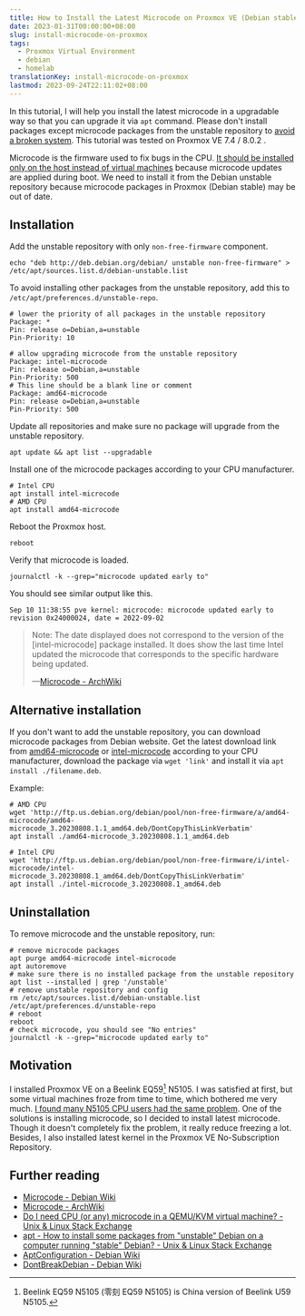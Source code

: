 ```yaml
---
title: How to Install the Latest Microcode on Proxmox VE (Debian stable)
date: 2023-01-31T00:00:00+08:00
slug: install-microcode-on-proxmox
tags:
  - Proxmox Virtual Environment
  - debian
  - homelab
translationKey: install-microcode-on-proxmox
lastmod: 2023-09-24T22:11:02+08:00
---
```


In this tutorial, I will help you install the latest microcode in a upgradable way so that you can upgrade it via `apt` command. Please don't install packages except microcode packages from the unstable repository to [avoid a broken system](https://wiki.debian.org/DontBreakDebian#Don.27t_make_a_FrankenDebian). This tutorial was tested on Proxmox VE 7.4 / 8.0.2 .

<!--
pve-manager/7.4-3/9002ab8a (running kernel: 6.2.11-1-pve)

[I] root@pve ~ [255]# pveversion -v
proxmox-ve: 8.0.2 (running kernel: 6.2.16-12-pve)
pve-manager: 8.0.4 (running version: 8.0.4/d258a813cfa6b390)
-->

Microcode is the firmware used to fix bugs in the CPU. [It should be installed only on the host instead of virtual machines](https://unix.stackexchange.com/q/572754/447708) because microcode updates are applied during boot. We need to install it from the Debian unstable repository because microcode packages in Proxmox (Debian stable) may be out of date.

## Installation

Add the unstable repository with only `non-free-firmware` component.

```shell
echo "deb http://deb.debian.org/debian/ unstable non-free-firmware" > /etc/apt/sources.list.d/debian-unstable.list
```

To avoid installing other packages from the unstable repository, add this to `/etc/apt/preferences.d/unstable-repo`.

```
# lower the priority of all packages in the unstable repository
Package: *
Pin: release o=Debian,a=unstable
Pin-Priority: 10

# allow upgrading microcode from the unstable repository
Package: intel-microcode
Pin: release o=Debian,a=unstable
Pin-Priority: 500
# This line should be a blank line or comment
Package: amd64-microcode
Pin: release o=Debian,a=unstable
Pin-Priority: 500
```

Update all repositories and make sure no package will upgrade from the unstable repository.

```shell
apt update && apt list --upgradable
```

Install one of the microcode packages according to your CPU manufacturer.

```shell
# Intel CPU
apt install intel-microcode
# AMD CPU
apt install amd64-microcode
```

Reboot the Proxmox host.

```shell
reboot
```

Verify that microcode is loaded.

```shell
journalctl -k --grep="microcode updated early to"
```

You should see similar output like this.

```
Sep 10 11:38:55 pve kernel: microcode: microcode updated early to revision 0x24000024, date = 2022-09-02
```

> Note: The date displayed does not correspond to the version of the [intel-microcode] package installed. It does show the last time Intel updated the microcode that corresponds to the specific hardware being updated.
>
> —[Microcode - ArchWiki](https://wiki.archlinux.org/title/Microcode#Verifying_that_microcode_got_updated_on_boot)

## Alternative installation

If you don't want to add the unstable repository, you can download microcode packages from Debian website. Get the latest download link from [amd64-microcode](https://packages.debian.org/sid/amd64/amd64-microcode/download) or [intel-microcode](https://packages.debian.org/sid/amd64/intel-microcode/download) according to your CPU manufacturer, download the package via `wget 'link'` and install it via `apt install ./filename.deb`.

Example:

```shell
# AMD CPU
wget 'http://ftp.us.debian.org/debian/pool/non-free-firmware/a/amd64-microcode/amd64-microcode_3.20230808.1.1_amd64.deb/DontCopyThisLinkVerbatim'
apt install ./amd64-microcode_3.20230808.1.1_amd64.deb

# Intel CPU
wget 'http://ftp.us.debian.org/debian/pool/non-free-firmware/i/intel-microcode/intel-microcode_3.20230808.1_amd64.deb/DontCopyThisLinkVerbatim'
apt install ./intel-microcode_3.20230808.1_amd64.deb
```



## Uninstallation

To remove microcode and the unstable repository, run:

```shell
# remove microcode packages
apt purge amd64-microcode intel-microcode
apt autoremove
# make sure there is no installed package from the unstable repository
apt list --installed | grep '/unstable'
# remove unstable repository and config
rm /etc/apt/sources.list.d/debian-unstable.list /etc/apt/preferences.d/unstable-repo
# reboot
reboot
# check microcode, you should see "No entries"
journalctl -k --grep="microcode updated early to"
```

## Motivation

I installed Proxmox VE on a Beelink EQ59[^eq59] N5105. I was satisfied at first, but some virtual machines froze from time to time, which bothered me very much. [I found many N5105 CPU users had the same problem](https://forum.proxmox.com/threads/vm-freezes-irregularly.111494/). One of the solutions is installing microcode, so I decided to install latest microcode. Though it doesn't completely fix the problem, it really reduce freezing a lot. Besides, I also installed latest kernel in the Proxmox VE No-Subscription Repository.

[^eq59]: Beelink EQ59 N5105 (零刻 EQ59 N5105) is China version of Beelink U59 N5105.

## Further reading

- [Microcode - Debian Wiki](https://wiki.debian.org/Microcode)
- [Microcode - ArchWiki](https://wiki.archlinux.org/title/Microcode)
- [Do I need CPU (or any) microcode in a QEMU/KVM virtual machine? - Unix & Linux Stack Exchange](https://unix.stackexchange.com/a/572757/447708)
- [apt - How to install some packages from "unstable" Debian on a computer running "stable" Debian? - Unix & Linux Stack Exchange](https://unix.stackexchange.com/a/8051/447708)
- [AptConfiguration - Debian Wiki](https://wiki.debian.org/AptConfiguration)
- [DontBreakDebian - Debian Wiki](https://wiki.debian.org/DontBreakDebian)
